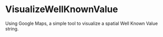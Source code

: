 VisualizeWellKnownValue
=======================

Using Google Maps, a simple tool to visualize a spatial Well Known Value string.
